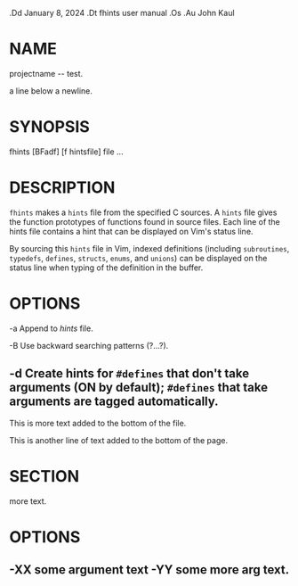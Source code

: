 .Dd January 8, 2024
.Dt fhints user manual
.Os
.Au John Kaul
# NAME
projectname -- test.

a
    line below a newline.

# SYNOPSIS
fhints [BFadf] [f hintsfile] file ...

# DESCRIPTION
`fhints` makes a `hints` file from the specified C sources.  A `hints`
file gives the function prototypes of functions found in source
files.  Each line of the hints file contains a hint that can be
displayed on Vim's status line.

By sourcing this `hints` file in Vim, indexed definitions
(including `subroutines`, `typedefs`, `defines`, `structs`,
`enums`, and `unions`) can be displayed on the status line when
typing of the definition in the buffer.

# OPTIONS
-a
    Append to *hints* file.

-B
    Use backward searching patterns (?...?).

-d
    Create hints for `#defines` that don't take arguments (ON
    by default); `#defines` that take arguments are tagged
    automatically.
-

This is more text added to the bottom of the file.

This is another line of text added to the bottom of the page.

# SECTION
more text.

# OPTIONS
-XX
    some argument text
-YY
    some more arg text.
-
